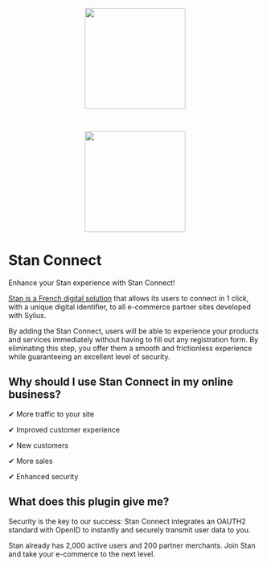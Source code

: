 <p align="center">
    <a href="https://www.stan-business.fr" target="_blank">
        <img src="https://uploads-ssl.webflow.com/6244c80f2415f9499e3eb441/6256f6482c7c155a8f5a39b0_logo_stan_nobg_gradv2-min.png" width="200"  />
    </a>
</p>
<br/>
<p align="center">
    <a href="https://sylius.com" target="_blank">
        <img src="https://demo.sylius.com/assets/shop/img/logo.png" width="200"  />
    </a>
</p>

# Stan Connect

Enhance your Stan experience with Stan Connect!

[Stan is a French digital solution](https://www.stan-business.fr) that allows its users to connect in 1 click, with a unique digital identifier, to all e-commerce partner sites developed with Sylius.

By adding the Stan Connect, users will be able to experience your products and services immediately without having to fill out any registration form. By eliminating this step, you offer them a smooth and frictionless experience while guaranteeing an excellent level of security.

## Why should I use Stan Connect in my online business?

✔ More traffic to your site

✔ Improved customer experience

✔ New customers

✔ More sales

✔ Enhanced security

## What does this plugin give me?

Security is the key to our success: Stan Connect integrates an OAUTH2 standard with OpenID to instantly and securely transmit user data to you.

Stan already has 2,000 active users and 200 partner merchants. Join Stan and take your e-commerce to the next level.
